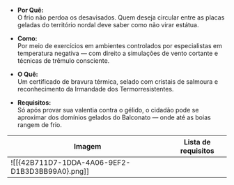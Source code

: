 - **Por Quê:**  
    O frio não perdoa os desavisados. Quem deseja circular entre as placas geladas do território nordal deve saber como não virar estátua.
    
- **Como:**  
    Por meio de exercícios em ambientes controlados por especialistas em temperatura negativa — com direito a simulações de vento cortante e técnicas de trêmulo consciente.
    
- **O Quê:**  
    Um certificado de bravura térmica, selado com cristais de salmoura e reconhecimento da Irmandade dos Termorresistentes.
    
- **Requisitos:**  
    Só após provar sua valentia contra o gélido, o cidadão pode se aproximar dos domínios gelados do Balconato — onde até as boias rangem de frio.


| Imagem                                          | Lista de requisitos |
| ----------------------------------------------- | ------------------- |
| ![[{42B711D7-1DDA-4A06-9EF2-D1B3D3BB99A0}.png]] |                     |
